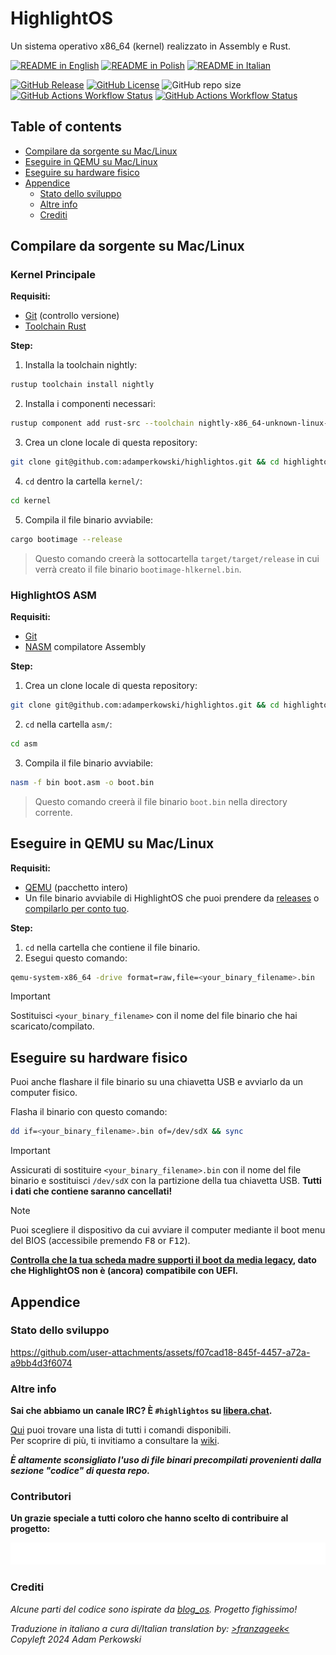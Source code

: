 # HighlightOS

<!-- logo instead of name -->

Un sistema operativo x86_64 (kernel) realizzato in Assembly e Rust.

[![README in English](https://img.shields.io/badge/EN-%F0%9F%87%AC%F0%9F%87%A7-blue?color=%23ffcc4d&labelColor=%23000000)](https://github.com/adamperkowski/highlightos/blob/main/README.md)
[![README in Polish](https://img.shields.io/badge/PL-%F0%9F%87%B5%F0%9F%87%B1-blue?color=%23ffcc4d&labelColor=%23000000)](https://github.com/adamperkowski/highlightos/blob/main/README-pl.md)
[![README in Italian](https://img.shields.io/badge/IT-%F0%9F%87%AE%F0%9F%87%B9-blue?color=%23ffcc4d&labelColor=%23000000)](https://github.com/adamperkowski/highlightos/blob/main/README-it.md)

[![GitHub Release](https://img.shields.io/github/v/release/adamperkowski/highlightos?label=Latest%20Released%20Version&color=%23ffcc4d&labelColor=%23000000)](https://github.com/adamperkowski/highlightos/releases)
[![GitHub License](https://img.shields.io/github/license/adamperkowski/highlightos?label=License&color=%23ffcc4d&labelColor=%23000000)](https://github.com/adamperkowski/highlightos/blob/main/LICENSE) ![GitHub repo size](https://img.shields.io/github/repo-size/adamperkowski/highlightos?label=Repo%20Size&color=%23ffcc4d&labelColor=%23000000)
[![GitHub Actions Workflow Status](https://img.shields.io/github/actions/workflow/status/adamperkowski/highlightos/asm.yml?branch=main&label=ASM%20Build&color=%23ffcc4d&labelColor=%23000000)](https://github.com/adamperkowski/highlightos/actions) [![GitHub Actions Workflow Status](https://img.shields.io/github/actions/workflow/status/adamperkowski/highlightos/rust.yml?branch=main&label=HLKernel%20Build&color=%23ffcc4d&labelColor=%23000000)](https://github.com/adamperkowski/highlightos/actions)

## Table of contents
- [Compilare da sorgente su Mac/Linux](#compilare-da-sorgente-su-maclinux)
- [Eseguire in QEMU su Mac/Linux](#eseguire-in-qemu-su-maclinux)
- [Eseguire su hardware fisico](#eseguire-su-hardware-fisico)
- [Appendice](#appendice)
  - [Stato dello sviluppo](#stato-dello-sviluppo)
  - [Altre info](#altre-info)
  - [Crediti](#crediti)

<!-- showcase -->
<!-- features -->
<!-- List of commands and features will be available soon. -->

<!-- installation & docs -->
## Compilare da sorgente su Mac/Linux
### Kernel Principale
**Requisiti:**
 - [Git](https://git-scm.com) (controllo versione)
 - [Toolchain Rust](https://www.rust-lang.org/tools/install)

**Step:**
 1. Installa la toolchain nightly:
```bash
rustup toolchain install nightly
```
 2. Installa i componenti necessari:
```bash
rustup component add rust-src --toolchain nightly-x86_64-unknown-linux-gnu && rustup component add llvm-tools-preview --toolchain nightly-x86_64-unknown-linux-gnu && cargo install bootimage
```
 3. Crea un clone locale di questa repository:
```bash
git clone git@github.com:adamperkowski/highlightos.git && cd highlightos
```
 4. `cd` dentro la cartella `kernel/`:
```bash
cd kernel
```
 5. Compila il file binario avviabile:
```bash
cargo bootimage --release
```
> Questo comando creerà la sottocartella `target/target/release` in cui verrà creato il file binario `bootimage-hlkernel.bin`.

### HighlightOS ASM
**Requisiti:**
 - [Git](https://git-scm.com)
 - [NASM](https://nasm.us) compilatore Assembly

**Step:**
 1. Crea un clone locale di questa repository:
```bash
git clone git@github.com:adamperkowski/highlightos.git && cd highlightos
```
 2. `cd` nella cartella `asm/`:
```bash
cd asm
```
 3. Compila il file binario avviabile:
```bash
nasm -f bin boot.asm -o boot.bin
```
> Questo comando creerà il file binario `boot.bin` nella directory corrente.

## Eseguire in QEMU su Mac/Linux

**Requisiti:**
 - [QEMU](https://www.qemu.org/download/#linux) (pacchetto intero)
 - Un file binario avviabile di HighlightOS che puoi prendere da [releases](https://github.com/adamperkowski/highlightos/releases) o [compilarlo per conto tuo](#compilare-da-sorgente-su-maclinux).

**Step:**
 1. `cd` nella cartella che contiene il file binario.
 2. Esegui questo comando:
```bash
qemu-system-x86_64 -drive format=raw,file=<your_binary_filename>.bin
```
> [!IMPORTANT]
> Sostituisci `<your_binary_filename>` con il nome del file binario che hai scaricato/compilato.

## Eseguire su hardware fisico
Puoi anche flashare il file binario su una chiavetta USB e avviarlo da un computer fisico. 

Flasha il binario con questo comando:
```bash
dd if=<your_binary_filename>.bin of=/dev/sdX && sync
```

> [!IMPORTANT]
> Assicurati di sostituire `<your_binary_filename>.bin` con il nome del file binario e sostituisci `/dev/sdX` con la partizione della tua chiavetta USB. **Tutti i dati che contiene saranno cancellati!**

> [!NOTE]
> Puoi scegliere il dispositivo da cui avviare il computer mediante il boot menu del BIOS (accessibile premendo <kbd>F8</kbd> or <kbd>F12</kbd>).
>
>**<ins>Controlla che la tua scheda madre supporti il boot da media legacy</ins>, dato che HighlightOS non è (ancora) compatibile con UEFI.**

<!-- contributing -->
## Appendice

### Stato dello sviluppo
https://github.com/user-attachments/assets/f07cad18-845f-4457-a72a-a9bb4d3f6074

### Altre info
**Sai che abbiamo un canale IRC? È `#highlightos` su [libera.chat](https://libera.chat).**

[Qui](https://github.com/adamperkowski/highlightos/wiki/Commands#built-in-commands) puoi trovare una lista di tutti i comandi disponibili.<br>
Per scoprire di più, ti invitiamo a consultare la [wiki](https://github.com/adamperkowski/highlightos/wiki/).

**_È altamente sconsigliato l'uso di file binari precompilati provenienti dalla sezione "codice" di questa repo._**

### Contributori
**Un grazie speciale a tutti coloro che hanno scelto di contribuire al progetto:**

<a href="https://github.com/adamperkowski/highlightos/graphs/contributors">
  <img src="https://raw.githubusercontent.com/adamperkowski/highlightos/gh-pages/CONTRIBUTORS.svg"/>
</a>

### Crediti
*Alcune parti del codice sono ispirate da [blog_os](https://github.com/phil-opp/blog_os). Progetto fighissimo!*

*Traduzione in italiano a cura di/Italian translation by: [>franzageek<](https://github.com/franzageek)*<br>
*Copyleft 2024 Adam Perkowski*
